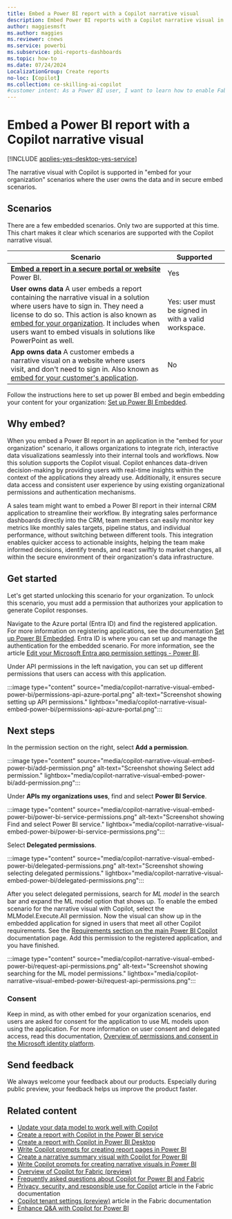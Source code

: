 ```yaml
---
title: Embed a Power BI report with a Copilot narrative visual 
description: Embed Power BI reports with a Copilot narrative visual in secure portals or websites, detailing supported scenarios, benefits, and setup instructions.
author: maggiesmsft
ms.author: maggies
ms.reviewer: cnews
ms.service: powerbi
ms.subservice: pbi-reports-dashboards
ms.topic: how-to
ms.date: 07/24/2024
LocalizationGroup: Create reports
no-loc: [Copilot]
ms.collection: ce-skilling-ai-copilot
#customer intent: As a Power BI user, I want to learn how to enable Fabric Copilot for Power BI to use Copilot in the service and desktop.
---
```


# Embed a Power BI report with a Copilot narrative visual 

[!INCLUDE [applies-yes-desktop-yes-service](../includes/applies-yes-desktop-yes-service.md)]

The narrative visual with Copilot is supported in "embed for your organization" scenarios where the user owns the data and in secure embed scenarios. 

## Scenarios

There are a few embedded scenarios. Only two are supported at this time. This chart makes it clear which scenarios are supported with the Copilot narrative visual.

|Scenario |Supported |
|---------|---------|
|[**Embed a report in a secure portal or website**](./../collaborate-share/service-embed-secure.md) Power BI. | Yes |
|**User owns data** A user embeds a report containing the narrative visual in a solution where users have to sign in. They need a license to do so. This action is also known as [embed for your organization](../developer/embedded/embed-sample-for-your-organization?tabs=net-core). It includes when users want to embed visuals in solutions like PowerPoint as well. | Yes: user must be signed in with a valid workspace. |
|**App owns data** A customer embeds a narrative visual on a website where users visit, and don't need to sign in. Also known as [embed for your customer's application](../developer/embedded/embed-sample-for-customers?tabs=net-core). | No |

Follow the instructions here to set up power BI embed and begin embedding your content for your organization: [Set up Power BI Embedded](../developer/embedded/register-app?tabs=customers).

## Why embed?

When you embed a Power BI report in an application in the "embed for your organization" scenario, it allows organizations to integrate rich, interactive data visualizations seamlessly into their internal tools and workflows. Now this solution supports the Copilot visual. Copilot enhances data-driven decision-making by providing users with real-time insights within the context of the applications they already use. Additionally, it ensures secure data access and consistent user experience by using existing organizational permissions and authentication mechanisms. 

A sales team might want to embed a Power BI report in their internal CRM application to streamline their workflow. By integrating sales performance dashboards directly into the CRM, team members can easily monitor key metrics like monthly sales targets, pipeline status, and individual performance, without switching between different tools. This integration enables quicker access to actionable insights, helping the team make informed decisions, identify trends, and react swiftly to market changes, all within the secure environment of their organization's data infrastructure.

## Get started

Let's get started unlocking this scenario for your organization. To unlock this scenario, you must add a permission that authorizes your application to generate Copilot responses.

Navigate to the Azure portal (Entra ID) and find the registered application. For more information on registering applications, see the documentation [Set up Power BI Embedded](./../developer/embedded/register-app.md?tabs=organization). Entra ID is where you can set up and manage the authentication for the embedded scenario. For more information, see the article [Edit your Microsoft Entra app permission settings - Power BI](./../developer/embedded/change-permissions.md).

Under API permissions in the left navigation, you can set up different permissions that users can access with this application.

:::image type="content" source="media/copilot-narrative-visual-embed-power-bi/permissions-api-azure-portal.png" alt-text="Screenshot showing setting up API permissions." lightbox="media/copilot-narrative-visual-embed-power-bi/permissions-api-azure-portal.png":::

## Next steps

In the permission section on the right, select **Add a permission**.

:::image type="content" source="media/copilot-narrative-visual-embed-power-bi/add-permission.png" alt-text="Screenshot showing Select add permission." lightbox="media/copilot-narrative-visual-embed-power-bi/add-permission.png":::

Under **APIs my organizations uses**, find and select **Power BI Service**.

:::image type="content" source="media/copilot-narrative-visual-embed-power-bi/power-bi-service-permissions.png" alt-text="Screenshot showing Find and select Power BI service." lightbox="media/copilot-narrative-visual-embed-power-bi/power-bi-service-permissions.png":::

Select **Delegated permissions**.

:::image type="content" source="media/copilot-narrative-visual-embed-power-bi/delegated-permissions.png" alt-text="Screenshot showing selecting delegated permissions." lightbox="media/copilot-narrative-visual-embed-power-bi/delegated-permissions.png":::

After you select delegated permissions, search for *ML model* in the search bar and expand the ML model option that shows up. To enable the embed scenario for the narrative visual with Copilot, select the MLModel.Execute.All permission. Now the visual can show up in the embedded application for signed in users that meet all other Copilot requirements. See the [Requirements section on the main Power BI Copilot](copilot-introduction.md#copilot-requirements) documentation page. Add this permission to the registered application, and you have finished.

:::image type="content" source="media/copilot-narrative-visual-embed-power-bi/request-api-permissions.png" alt-text="Screenshot showing searching for the ML model permissions." lightbox="media/copilot-narrative-visual-embed-power-bi/request-api-permissions.png":::

### Consent 

Keep in mind, as with other embed for your organization scenarios, end users are asked for consent for the application to use ML models upon using the application. For more information on user consent and delegated access, read this documentation, [Overview of permissions and consent in the Microsoft identity platform](/entra/identity-platform/permissions-consent-overview).

## Send feedback

We always welcome your feedback about our products. Especially during public preview, your feedback helps us improve the product faster.

## Related content

- [Update your data model to work well with Copilot](copilot-evaluate-data.md)
- [Create a report with Copilot in the Power BI service](copilot-create-report-service.md)
- [Create a report with Copilot in Power BI Desktop](copilot-create-desktop-report.md)
- [Write Copilot prompts for creating report pages in Power BI](copilot-prompts-report-pages.md)
- [Create a narrative summary visual with Copilot for Power BI](copilot-create-narrative.md)
- [Write Copilot prompts for creating narrative visuals in Power BI](copilot-prompts-narratives.md)
- [Overview of Copilot for Fabric (preview)](/fabric/get-started/copilot-fabric-overview)
- [Frequently asked questions about Copilot for Power BI and Fabric](/fabric/get-started/copilot-faq-fabric)
- [Privacy, security, and responsible use for Copilot](/fabric/get-started/copilot-privacy-security) article in the Fabric documentation 
- [Copilot tenant settings (preview)](/fabric/admin/service-admin-portal-copilot) article in the Fabric documentation 
- [Enhance Q&A with Copilot for Power BI](../natural-language/q-and-a-copilot-enhancements.md)
